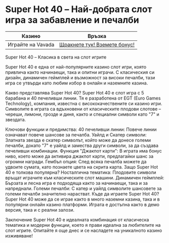 # Super Hot 40 – Най-добрата слот игра за забавление и печалби
| Казино                   | Връзка                                                                                         |
|--------------------------|------------------------------------------------------------------------------------------------|
| Играйте на Vavada        | [Щракнете тук! Вземете бонус!](https://partnervavadarv.com/?promo=664c53c2-c126-47df-a9b6-e93726155fae&target=register) |

Super Hot 40 – Класика в света на слот игрите

Super Hot 40 е една от най-популярните казино слот игри, която привлича както начинаещи, така и опитни играчи. С класическия си дизайн, динамичен геймплей и възможност за високи печалби, тази игра се утвърди като любим избор в онлайн и наземните казина.

Какво представлява Super Hot 40?
Super Hot 40 е слот игра с 5 барабана и 40 печеливши линии. Тя е разработена от EGT (Euro Games Technology), компания, известна с висококачествените си казино игри. Символите в играта са вдъхновени от класическите плодови слотове – череши, лимони, грозде и диня, както и специални символи като "7" и звездата.

Ключови функции и предимства:
40 печеливши линии: Повече линии означават повече шансове за печалба.
Уайлд и Скатер символи: Златната звезда е скатер символът, който може да донесе големи печалби, докато "7" е уайлд и замества други символи, за да създава печеливши комбинации.
Функция "Джакпот карти": В играта има бонус ниво, което може да активира джакпот карти, предлагайки шанс за огромни награди.
Гембъл опция: След всяка печалба можете да удвоите сумата, като познаете цвета на скрита карта.
Защо Super Hot 40 е толкова популярна?
Носталгична тематика: Плодовите символи връщат играчите към класическите слот машини.
Динамичен геймплей: Бързата и лесна игра е подходяща както за начинаещи, така и за напреднали.
Големи печалби: С катер и уайлд символите шансовете за големи печалби значително нарастват.
Къде да играете Super Hot 40?
Super Hot 40 може да се играе както в много наземни казина, така и в популярни онлайн казино платформи. Играта е достъпна както в демо версия, така и с реални залози.

Заключение
Super Hot 40 е идеалната комбинация от класическа тематика и модерни функции, което я прави идеална за любителите на слот игрите. Опитайте я още днес и се насладете на уникалното казино изживяване!
